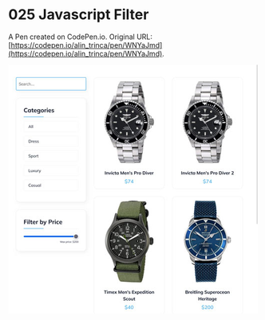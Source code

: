 # 025 Javascript Filter

A Pen created on CodePen.io. Original URL: [https://codepen.io/alin_trinca/pen/WNYaJmd](https://codepen.io/alin_trinca/pen/WNYaJmd).

![Javascript Filter Screenshot](javascript-filter.jpg)
